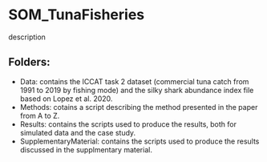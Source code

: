 # SOM_TunaFisheries
description

## Folders:
* Data: contains the ICCAT task 2 dataset (commercial tuna catch from 1991 to 2019 by fishing mode) and the silky shark abundance index file based on Lopez et al. 2020.
* Methods: cotains a script describing the method presented in the paper from A to Z.
* Results: contains the scripts used to produce the results, both for simulated data and the case study.
* SupplementaryMaterial: contains the scripts used to produce the results discussed in the supplmentary material.
